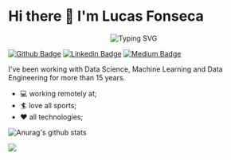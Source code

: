 # Hi there 👋 I'm Lucas Fonseca 
<div align="center">
  <img src="https://readme-typing-svg.herokuapp.com?font=Fira+Code&pause=1000&color=00BFFF&center=true&vCenter=true&width=500&lines=Head+of+Data+@+Replicats+AI;Machine+Learning+Expert;AI+Infrastructure;Data+Engineering+Enthusiast;Real-time+Crypto+Forecast+Pipelines;Builder+of+Scalable+AI+Data+Architectures" alt="Typing SVG" />
</div>

[![Github Badge](https://img.shields.io/badge/-Github-000?logo=Github&logoColor=white&link=https://github.com/lucasfonsecads)](https://github.com/lucasfonmiranda)
[![Linkedin Badge](https://img.shields.io/badge/-LinkedIn-blue?logo=Linkedin&logoColor=white&link=https://www.linkedin.com/in/lucasfonmiranda/)](https://www.linkedin.com/in/lucasfonmiranda/)
[![Medium Badge](https://img.shields.io/badge/-Medium-12100E?logo=medium&logoColor=white&link=https://medium.com/@lucas-fonseca-ds)](https://medium.com/@lucas-fonseca-ds)

I've been working with Data Science, Machine Learning and Data Engineering for more than 15 years. 

- :computer: working remotely at;
- :surfer: love all sports;
- :heart: all technologies;




<!--
**lucasfonmiranda/lucasfonmiranda** is a ✨ _special_ ✨ repository because its `README.md` (this file) appears on your GitHub profile.

Here are some ideas to get you started:

- 🔭 I’m currently working on ...
- 🌱 I’m currently learning ...
- 👯 I’m looking to collaborate on ...
- 🤔 I’m looking for help with ...
- 💬 Ask me about ...
- 📫 How to reach me: ...
- 😄 Pronouns: ...
- ⚡ Fun fact: ...
-->

![Anurag's github stats](https://github-readme-stats.vercel.app/api?username=lucasfonsecads&count_private=true&theme=dark)

![](https://komarev.com/ghpvc/?username=lucasfonsecads&label=PROFILE+VIEWS)
